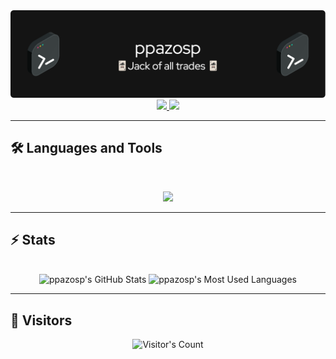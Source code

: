 <img src="https://github.com/ppazosp/ppazosp/blob/main/header.png" alt="ppazosp's github banner">

<br>

<div align="center">
  <a href="mailto:pablopazosp3@gmail.com">
    <img src="https://img.shields.io/badge/Gmail-333333?style=for-the-badge&logo=gmail&logoColor=red" />
  </a>
  <a href="https://www.linkedin.com/in/pablo-pazos-parada" target="_blank">
    <img src="https://img.shields.io/badge/LinkedIn-0077B5?style=for-the-badge&logo=linkedin&logoColor=white" target="_blank" />
  </a>
</div>

<hr>


## 🛠️ Languages and Tools

<br>

<p align="center">
  <img src="https://skillicons.dev/icons?i=androidstudio,apple,bash,c,css,debian,flask,git,github,gradle,html,idea,java,js,kotlin,ktor,latex,linux,mongodb,postgres,py,rabbitmq,spring,supabase,threejs,vscode&perline=13&theme=light" />
</p>

<hr>

## ⚡️ Stats

<br>

<div align=center>
  <img height=192 src="https://github-readme-stats.vercel.app/api?username=ppazosp&theme=dark&count_private=true&border_radius=10&show_icons=true&locale=en" alt="ppazosp's GitHub Stats" />
  <img height=192 src="https://github-readme-stats.vercel.app/api/top-langs?username=ppazosp&theme=dark&layout=compact&hide=css&langs_count=8&border_radius=10&show_icons=true&locale=en" alt="ppazosp's Most Used Languages" />
</div>

<hr>

## 👤 Visitors

<div align="center"> 
  <img src="https://profile-counter.glitch.me/ppazosp/count.svg" alt="Visitor's Count" />
</div>
